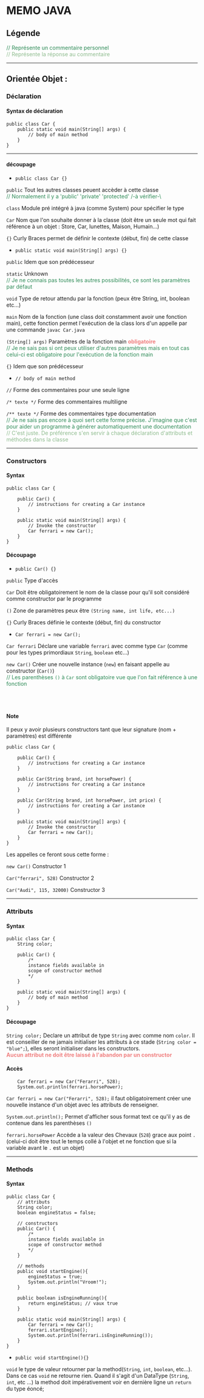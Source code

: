 # MEMO JAVA

## Légende

<span style="color: SeaGreen">// Représente un commentaire personnel</span>
<br><span style="color: DarkSeaGreen">// Représente la réponse au commentaire</span>

---

## Orientée Objet :

### Déclaration

#### Syntax de déclaration

```
public class Car {
    public static void main(String[] args) {
        // body of main method
    }
}
```

---

#### découpage

- `public class Car {}`

`public` Tout les autres classes peuent accèder à cette classe<br><span style="color: seagreen">// Normalement il y a 'public' 'private' 'protected' /-à vérifier-\ </span>

`class` Module pré intégré à java (comme System) pour spécifier le type

`Car` Nom que l'on souhaite donner à la classe (doit être un seule mot qui fait référence à un objet : Store, Car, lunettes, Maison, Humain...)

`{}` Curly Braces permet de définir le contexte (début, fin) de cette classe

- `public static void main(String[] args) {}`

`public` Idem que son prédécesseur

`static` Unknown<br><span style="color: SeaGreen">// Je ne connais pas toutes les autres possibilités, ce sont les paramètres par défaut</span>

`void` Type de retour attendu par la fonction (peux être String, int, boolean etc...)

`main` Nom de la fonction (une class doit constamment avoir une fonction main), cette fonction permet l'exécution de la class lors d'un appelle par une commande `javac Car.java`

`(String[] args)` Paramètres de la fonction main <b style="color: lightcoral">obligatoire</b><br>
<span style="color: SeaGreen">// Je ne sais pas si ont peux utiliser d'autres paramètres mais en tout cas celui-ci est obligatoire pour l'exécution de la fonction main</span>

`{}` Idem que son prédécesseur

- `// body of main method`

`//` Forme des commentaires pour une seule ligne

`/* texte */` Forme des commentaires multiligne

`/** texte */` Forme des commentaires type documentation
<br><span style="color: SeaGreen">// Je ne sais pas encore à quoi sert cette forme précise. J'imagine que c'est pour aider un programme à générer automatiquement une documentation </span>
<br><span style="color: DarkSeaGreen">// C'est juste. De préférence s'en servir à chaque déclaration d'attributs et méthodes dans la classe</span>

---

### Constructors

#### Syntax

```
public class Car {

    public Car() {
        // instructions for creating a Car instance
    }

    public static void main(String[] args) {
        // Invoke the constructor
        Car ferrari = new Car();
    }
}
```

#### Découpage

- `public Car() {}`

`public` Type d'accès

`Car` Doit être obligatoirement le nom de la classe pour qu'il soit considéré comme constructor par le programme

`()` Zone de paramètres peux être `(String name, int life, etc...)`

`{}` Curly Braces définie le contexte (début, fin) du constructor

- `Car ferrari = new Car();`

`Car ferrari` Déclare une variable `ferrari` avec comme type `Car` (comme pour les types primordiaux `String`, `boolean` etc...)

`new Car()` Créer une nouvelle instance (`new`) en faisant appelle au constructor (`Car()`)
<br><span style="color: SeaGreen">// Les parenthèses `()` à `Car` sont obligatoire vue que l'on fait référence à une fonction</span>

<br><br>

#### Note

Il peux y avoir plusieurs constructors tant que leur signature (nom + paramètres) est différente

```
public class Car {

    public Car() {
        // instructions for creating a Car instance
    }

    public Car(String brand, int horsePower) {
        // instructions for creating a Car instance
    }

    public Car(String brand, int horsePower, int price) {
        // instructions for creating a Car instance
    }

    public static void main(String[] args) {
        // Invoke the constructor
        Car ferrari = new Car();
    }
}
```

Les appelles ce feront sous cette forme :

`new Car()` Constructor 1

`Car("ferrari", 528)` Constructor 2

`Car("Audi", 115, 32000)` Constructor 3

---

### Attributs

#### Syntax

```
public class Car {
    String color;

    public Car() {
        /*
        instance fields available in
        scope of constructor method
        */
    }

    public static void main(String[] args) {
        // body of main method
    }
}
```

#### Découpage

`String color;` Declare un attribut de type `String` avec comme nom `color`. Il est conseiller de ne jamais initialiser les attributs à ce stade (`String color = "blue";`), elles seront initialiser dans les constructors.<br><b style="color: lightcoral">Aucun attribut ne doit être laissé à l'abandon par un constructor</b>

#### Accès

```
    Car ferrari = new Car("Ferarri", 528);
    System.out.println(ferrari.horsePower);
```

`Car ferrari = new Car("Ferarri", 528);` il faut obligatoirement créer une nouvelle instance d'un objet avec les attributs de renseigner.

`System.out.println();` Permet d'afficher sous format text ce qu'il y as de contenue dans les parenthèses `()`

`ferrari.horsePower` Accède a la valeur des Chevaux (`528`) grace aux point `.` (celui-ci doit être tout le temps collé à l'objet et ne fonction que si la variable avant le `.` est un objet)

---

### Methods

#### Syntax

```
public class Car {
    // attributs
    String color;
    boolean engineStatus = false;

    // constructors
    public Car() {
        /*
        instance fields available in
        scope of constructor method
        */
    }

    // methods
    public void startEngine(){
        engineStatus = true;
        System.out.println("Vroom!");
    }

    public boolean isEngineRunning(){
        return engineStatus; // vaux true
    }

    public static void main(String[] args) {
        Car ferrari = new Car();
        ferrari.startEngine();
        System.out.println(ferrari.isEngineRunning());
    }
}
```

- `public void startEngine(){}`

`void` le type de valeur retourner par la method(`String`, `int`, `boolean`, etc...). Dans ce cas `void` ne retourne rien.
Quand il s'agit d'un DataType (`String`, `int`, etc ...) la method doit impérativement voir en dernière ligne un `return` du type éoncé;


